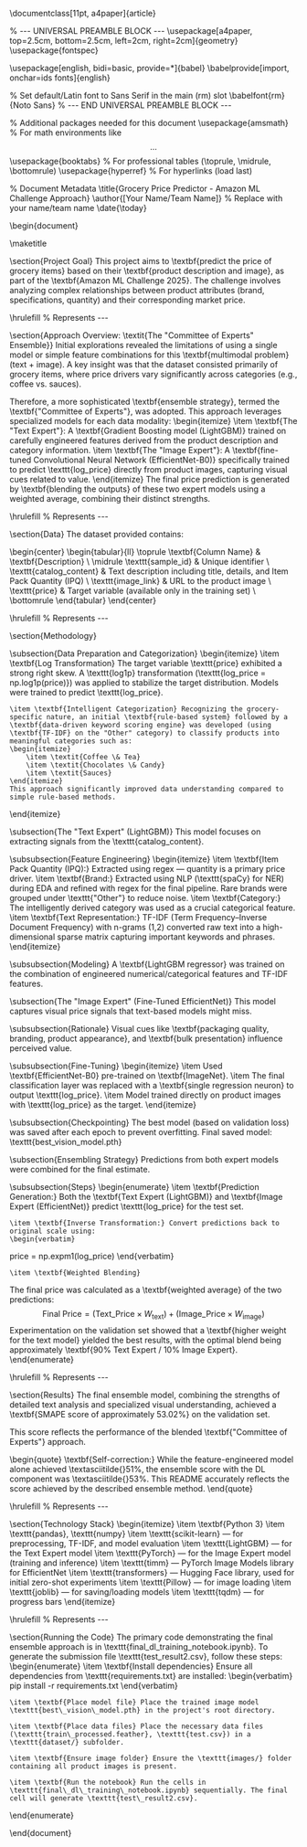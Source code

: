 \documentclass[11pt, a4paper]{article}

% --- UNIVERSAL PREAMBLE BLOCK ---
\usepackage[a4paper, top=2.5cm, bottom=2.5cm, left=2cm, right=2cm]{geometry}
\usepackage{fontspec}

\usepackage[english, bidi=basic, provide=*]{babel}
\babelprovide[import, onchar=ids fonts]{english}

% Set default/Latin font to Sans Serif in the main (rm) slot
\babelfont{rm}{Noto Sans}
% --- END UNIVERSAL PREAMBLE BLOCK ---

% Additional packages needed for this document
\usepackage{amsmath} % For math environments like $$...$$
\usepackage{booktabs} % For professional tables (\toprule, \midrule, \bottomrule)
\usepackage{hyperref} % For hyperlinks (load last)

% Document Metadata
\title{Grocery Price Predictor - Amazon ML Challenge Approach}
\author{[Your Name/Team Name]} % Replace with your name/team name
\date{\today}

\begin{document}

\maketitle

\section{Project Goal}
This project aims to \textbf{predict the price of grocery items} based on their \textbf{product description and image}, as part of the \textbf{Amazon ML Challenge 2025}.
The challenge involves analyzing complex relationships between product attributes (brand, specifications, quantity) and their corresponding market price.

\hrulefill % Represents ---

\section{Approach Overview: \textit{The "Committee of Experts" Ensemble}}
Initial explorations revealed the limitations of using a single model or simple feature combinations for this \textbf{multimodal problem} (text + image).
A key insight was that the dataset consisted primarily of grocery items, where price drivers vary significantly across categories (e.g., coffee vs. sauces).

Therefore, a more sophisticated \textbf{ensemble strategy}, termed the \textbf{"Committee of Experts"}, was adopted.
This approach leverages specialized models for each data modality:
\begin{itemize}
    \item \textbf{The "Text Expert"}: A \textbf{Gradient Boosting model (LightGBM)} trained on carefully engineered features derived from the product description and category information.
    \item \textbf{The "Image Expert"}: A \textbf{fine-tuned Convolutional Neural Network (EfficientNet-B0)} specifically trained to predict \texttt{log\_price} directly from product images, capturing visual cues related to value.
\end{itemize}
The final price prediction is generated by \textbf{blending the outputs} of these two expert models using a weighted average, combining their distinct strengths.

\hrulefill % Represents ---

\section{Data}
The dataset provided contains:

\begin{center}
\begin{tabular}{ll}
\toprule
\textbf{Column Name} & \textbf{Description} \\
\midrule
\texttt{sample\_id} & Unique identifier \\
\texttt{catalog\_content} & Text description including title, details, and Item Pack Quantity (IPQ) \\
\texttt{image\_link} & URL to the product image \\
\texttt{price} & Target variable (available only in the training set) \\
\bottomrule
\end{tabular}
\end{center}

\hrulefill % Represents ---

\section{Methodology}

\subsection{Data Preparation and Categorization}
\begin{itemize}
    \item \textbf{Log Transformation} The target variable \texttt{price} exhibited a strong right skew.
    A \texttt{log1p} transformation (\texttt{log\_price = np.log1p(price)}) was applied to stabilize the target distribution.
    Models were trained to predict \texttt{log\_price}.

    \item \textbf{Intelligent Categorization} Recognizing the grocery-specific nature, an initial \textbf{rule-based system} followed by a \textbf{data-driven keyword scoring engine} was developed (using \textbf{TF-IDF} on the "Other" category) to classify products into meaningful categories such as:
    \begin{itemize}
        \item \textit{Coffee \& Tea}
        \item \textit{Chocolates \& Candy}
        \item \textit{Sauces}
    \end{itemize}
    This approach significantly improved data understanding compared to simple rule-based methods.
\end{itemize}

\subsection{The "Text Expert" (LightGBM)}
This model focuses on extracting signals from the \texttt{catalog\_content}.

\subsubsection{Feature Engineering}
\begin{itemize}
    \item \textbf{Item Pack Quantity (IPQ):} Extracted using regex — quantity is a primary price driver.
    \item \textbf{Brand:} Extracted using NLP (\texttt{spaCy} for NER) during EDA and refined with regex for the final pipeline.
    Rare brands were grouped under \texttt{"Other"} to reduce noise.
    \item \textbf{Category:} The intelligently derived category was used as a crucial categorical feature.
    \item \textbf{Text Representation:} TF-IDF (Term Frequency–Inverse Document Frequency) with n-grams (1,2) converted raw text into a high-dimensional sparse matrix capturing important keywords and phrases.
\end{itemize}

\subsubsection{Modeling}
A \textbf{LightGBM regressor} was trained on the combination of engineered numerical/categorical features and TF-IDF features.

\subsection{The "Image Expert" (Fine-Tuned EfficientNet)}
This model captures visual price signals that text-based models might miss.

\subsubsection{Rationale}
Visual cues like \textbf{packaging quality, branding, product appearance}, and \textbf{bulk presentation} influence perceived value.

\subsubsection{Fine-Tuning}
\begin{itemize}
    \item Used \textbf{EfficientNet-B0} pre-trained on \textbf{ImageNet}.
    \item The final classification layer was replaced with a \textbf{single regression neuron} to output \texttt{log\_price}.
    \item Model trained directly on product images with \texttt{log\_price} as the target.
\end{itemize}

\subsubsection{Checkpointing}
The best model (based on validation loss) was saved after each epoch to prevent overfitting.
Final saved model: \texttt{best\_vision\_model.pth}

\subsection{Ensembling Strategy}
Predictions from both expert models were combined for the final estimate.

\subsubsection{Steps}
\begin{enumerate}
    \item \textbf{Prediction Generation:} Both the \textbf{Text Expert (LightGBM)} and \textbf{Image Expert (EfficientNet)} predict \texttt{log\_price} for the test set.

    \item \textbf{Inverse Transformation:} Convert predictions back to original scale using:
    \begin{verbatim}
price = np.expm1(log_price)
    \end{verbatim}

    \item \textbf{Weighted Blending}

The final price was calculated as a \textbf{weighted average} of the two predictions:
$$
\text{Final Price} = (\text{Text\_Price} \times W_{\text{text}}) + (\text{Image\_Price} \times W_{\text{image}})
$$
Experimentation on the validation set showed that a \textbf{higher weight for the text model} yielded the best results,
with the optimal blend being approximately \textbf{90\% Text Expert / 10\% Image Expert}.
\end{enumerate}

\hrulefill % Represents ---

\section{Results}
The final ensemble model, combining the strengths of detailed text analysis and specialized visual understanding,
achieved a \textbf{SMAPE score of approximately 53.02\%} on the validation set.

This score reflects the performance of the blended \textbf{"Committee of Experts"} approach.

\begin{quote}
\textbf{Self-correction:} While the feature-engineered model alone achieved \textasciitilde{}51\%,
the ensemble score with the DL component was \textasciitilde{}53\%.
This README accurately reflects the score achieved by the described ensemble method.
\end{quote}

\hrulefill % Represents ---

\section{Technology Stack}
\begin{itemize}
    \item \textbf{Python 3}
    \item \texttt{pandas}, \texttt{numpy}
    \item \texttt{scikit-learn} — for preprocessing, TF-IDF, and model evaluation
    \item \texttt{LightGBM} — for the Text Expert model
    \item \texttt{PyTorch} — for the Image Expert model (training and inference)
    \item \texttt{timm} — PyTorch Image Models library for EfficientNet
    \item \texttt{transformers} — Hugging Face library, used for initial zero-shot experiments
    \item \texttt{Pillow} — for image loading
    \item \texttt{joblib} — for saving/loading models
    \item \texttt{tqdm} — for progress bars
\end{itemize}

\hrulefill % Represents ---

\section{Running the Code}
The primary code demonstrating the final ensemble approach is in \texttt{final\_dl\_training\_notebook.ipynb}.
To generate the submission file \texttt{test\_result2.csv}, follow these steps:
\begin{enumerate}
    \item \textbf{Install dependencies} Ensure all dependencies from \texttt{requirements.txt} are installed:
    \begin{verbatim}
pip install -r requirements.txt
    \end{verbatim}

    \item \textbf{Place model file} Place the trained image model \texttt{best\_vision\_model.pth} in the project's root directory.

    \item \textbf{Place data files} Place the necessary data files (\texttt{train\_processed.feather}, \texttt{test.csv}) in a \texttt{dataset/} subfolder.

    \item \textbf{Ensure image folder} Ensure the \texttt{images/} folder containing all product images is present.

    \item \textbf{Run the notebook} Run the cells in \texttt{final\_dl\_training\_notebook.ipynb} sequentially. The final cell will generate \texttt{test\_result2.csv}.
\end{enumerate}

\end{document}
